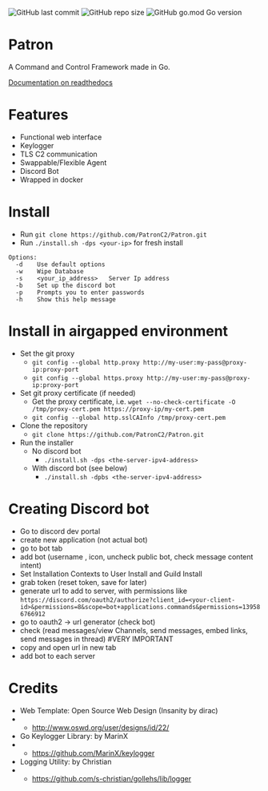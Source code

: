 ![GitHub last commit](https://img.shields.io/github/last-commit/PatronC2/Patron?style=flat&logo=github)
![GitHub repo size](https://img.shields.io/github/repo-size/PatronC2/Patron)
![GitHub go.mod Go version](https://img.shields.io/github/go-mod/go-version/PatronC2/Patron?style=flat&logo=go)

# Patron

A Command and Control Framework made in Go.

[Documentation on readthedocs](https://patron.readthedocs.io/)

# Features

* Functional web interface
* Keylogger
* TLS C2 communication
* Swappable/Flexible Agent
* Discord Bot
* Wrapped in docker

# Install

* Run `git clone https://github.com/PatronC2/Patron.git`
* Run `./install.sh -dps <your-ip>` for fresh install

```
Options:
  -d    Use default options
  -w    Wipe Database
  -s    <your_ip_address>   Server Ip address
  -b    Set up the discord bot
  -p    Prompts you to enter passwords
  -h    Show this help message
```

# Install in airgapped environment

* Set the git proxy
  * `git config --global http.proxy http://my-user:my-pass@proxy-ip:proxy-port`
  * `git config --global https.proxy http://my-user:my-pass@proxy-ip:proxy-port`
* Set git proxy certificate (if needed)
  * Get the proxy certificate, i.e. `wget --no-check-certificate -O /tmp/proxy-cert.pem https://proxy-ip/my-cert.pem`
  * `git config --global http.sslCAInfo /tmp/proxy-cert.pem`
* Clone the repository
  * `git clone https://github.com/PatronC2/Patron.git`
* Run the installer
  * No discord bot
    *  `./install.sh -dps <the-server-ipv4-address>`
  * With discord bot (see below)
    * `./install.sh -dpbs <the-server-ipv4-address>`

# Creating Discord bot
* Go to discord dev portal
* create new application (not actual bot)
* go to bot tab
* add bot (username , icon, uncheck public bot, check message content intent)
* Set Installation Contexts to User Install and Guild Install
* grab token (reset token, save for later)
* generate url to add to server, with permissions like `https://discord.com/oauth2/authorize?client_id=<your-client-id>&permissions=8&scope=bot+applications.commands&permissions=139586766912`
* go to oauth2 -> url generator (check bot)
* check (read messages/view Channels, send messages, embed links, send messages in thread) #VERY IMPORTANT
* copy and open url in new tab
* add bot to each server

# Credits

* Web Template: Open Source Web Design (Insanity by dirac)
* * http://www.oswd.org/user/designs/id/22/
* Go Keylogger Library:  by MarinX
* * https://github.com/MarinX/keylogger
* Logging Utility: by Christian
* * https://github.com/s-christian/gollehs/lib/logger
